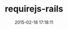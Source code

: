 ---
layout: post
title:  "requirejs-rails"
repo:   "jwhitley/requirejs-rails"
date:   2015-02-18 17:18:11
gemurl: http://github.com/jwhitley/requirejs-rails
---